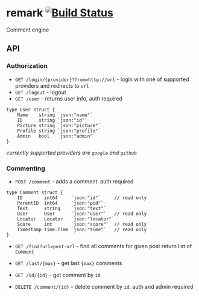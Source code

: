 # remark [![Build Status](http://drone.umputun.com:9080/api/badges/umputun/remark/status.svg)](http://drone.umputun.com:9080/umputun/remark)

Comment engine

## API

### Authorization

- `GET /login/{provider}?from=http://url` - login with one of supported providers and redirects to `url`
- `GET /logout` - logout 
- `GET /user` - returns user info, auth required

```
type User struct {
	Name    string `json:"name"`
	ID      string `json:"id"`
	Picture string `json:"picture"`
	Profile string `json:"profile"`
	Admin   bool   `json:"admin"`
}
```

_currently supported providers are `google` and `github`_

### Commenting

- `POST /comment` - adds a comment. auth required

```
type Comment struct {
	ID        int64     `json:"id"`     // read only
	ParentID  int64     `json:"pid"`    
	Text      string    `json:"text"`
	User      User      `json:"user"`   // read only
	Locator   Locator   `json:"locator"`
	Score     int       `json:"score"`  // read only
	Timestamp time.Time `json:"time"`   // read only
}
```

- `GET /find?url=post-url` - find all comments for given post return list of `Comment`
- `GET /last/{max}` - get last `{max}` comments
- `GET /id/{id}` - get comment by `id`

- `DELETE /comment/{id}` - delete comment by `id`. auth and admin required